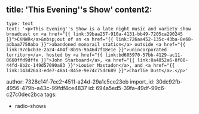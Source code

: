 title: 'This Evening''s Show'
content2:
  -
    type: text
    text: '<p>This Evening''s Show is a late night music and variety show broadcast on <a href="{{ link:39baa257-910a-4131-bb49-7205ca290245 }}">CKNWR</a>&nbsp;out of an <a href="{{ link:726aa452-135c-43ba-8e68-adbaa7750aba }}">abandoned monorail station</a> outside <a href="{{ link:97cbcb3e-2a24-404f-8b95-9a46d7f18e1e }}">unincorporated territory</a>, hosted by <a href="{{ link:bd605970-57bb-4129-ac11-8660ffd9dffe }}">John Starboard</a>, <a href="{{ link:8a4852a6-8f88-44fd-8b2c-149d57090a83 }}">Louier Mastadon</a>, and <a href="{{ link:143d26a3-ede7-48a1-845e-9e74c75dc689 }}">Charlie Dust</a>.</p>'
author: 7328c14f-7ec2-4511-a24d-29a1c5ce23eb
import_id: 30dc92fb-4956-479b-a43c-99fdf4ce4837
id: 694a5ed5-39fa-49df-99c6-c27c0dec2bca
tags:
  - radio-shows
